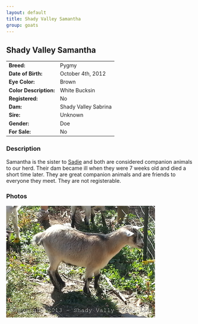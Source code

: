 ```yaml
---
layout: default
title: Shady Valley Samantha
group: goats
---
```


## Shady Valley Samantha
| | |
|:---|:---
|**Breed:**|Pygmy
|**Date of Birth:**|October 4th, 2012
|**Eye Color:**|Brown
|**Color Description:**|White Bucksin
|**Registered:**|No
|**Dam:**|Shady Valley Sabrina
|**Sire:**|Unknown
|**Gender:**|Doe
|**For Sale:**|No

### Description

Samantha is the sister to [Sadie](/goats/Shady-Valley-Sadie) and both are
considered companion animals to our herd. Their dam became ill when they
were 7 weeks old and died a short time later.  They are great companion
animals and are friends to everyone they meet.  They are not registerable. 

### Photos

<img src="/images/goats/Shady_Valley_Samantha/1.jpg" alt="Image of Shady Valley Samantha" class="pic"/>



